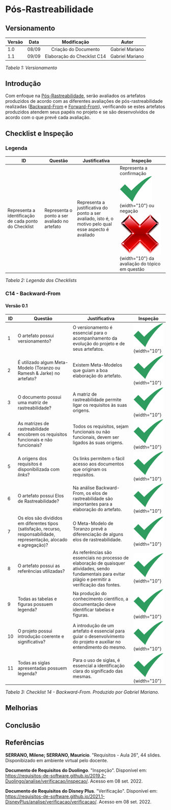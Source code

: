# Pós-Rastreabilidade

## Versionamento

| Versão | Data  |                           Modificação                           |             Autor              |
| ------ | ----- | :-------------------------------------------------------------: | :----------------------------: |
| 1.0    | 08/09 | Criação do Documento | Gabriel Mariano |
| 1.1    | 09/09 | Elaboração do Checklist C14 | Gabriel Mariano |

_Tabela 1: Versionamento_

## Introdução

Com enfoque na [Pós-Rastreabilidade](../../posRastreabilidade/matrizGeral.md), serão avaliados os artefatos produzidos de acordo com as diferentes avaliações de pós-rastreabilidade realizadas ([Backward-From](../../posRastreabilidade/backwardFrom.md) e [Forward-From](../../posRastreabilidade/forwardFrom.md)), verificando se estes artefatos produzidos atendem seus papéis no projeto e se são desenvolvidos de acordo com o que prevê cada avaliação.

## Checklist e Inspeção

### Legenda

| ID | Questão | Justificativa | Inspeção |
|----|---------|---------------|----------|
| Representa a identificação de cada ponto do Checklist  | Representa o ponto a ser avaliado no artefato | Representa a justificativa do ponto a ser avaliado, isto é, o motivo pelo qual esse aspecto é avaliado | Representa a confirmação ![Simbolo check](../../assets/modelagem/check.png){width="10"} ou negação ![Simbolo check](../../assets/modelagem/wrong.png){width="10"} da avaliação do tópico em questão |

_Tabela 2: Legenda dos Checklists_ 

### C14 - Backward-From

#### **Versão 0.1**

| ID | Questão | Justificativa | Inspeção |
|----|---------|---------------|----------|
|  1  | O artefato possui versionamento? | O versionamento é essencial para o acompanhamento da evolução do projeto e de seus artefatos. | ![Simbolo check](../../assets/modelagem/check.png){width="10"} |
|  2  | É utilizado algum Meta-Modelo (Toranzo ou Ramesh & Jarke) no artefato? | Existem Meta-Modelos que guiam a boa elaboração do artefato. | ![Simbolo check](../../assets/modelagem/check.png){width="10"} |
|  3  | O documento possui uma matriz de rastreabilidade? | A matriz de rastreabilidade permite ligar os requisitos às suas origens. | ![Simbolo check](../../assets/modelagem/check.png){width="10"} |
|  4  | As matrizes de rastreabilidade encobrem os requisitos funcionais e não funcionais? | Todos os requisitos, sejam funcionais ou não funcionais, devem ser ligados às suas origens. | ![Simbolo check](../../assets/modelagem/check.png){width="10"} |
|  5  | A origens dos requisitos é disponibilizada com _links_? | Os links permitem o fácil acesso aos documentos que originam os requisitos. | ![Simbolo check](../../assets/modelagem/check.png){width="10"} |
|  6  | O artefato possui Elos de Rastreabilidade? | Na análise Backward-From, os elos de rastreabilidade são importantes para a elaboração do artefato. | ![Simbolo check](../../assets/modelagem/check.png){width="10"} |
|  7  | Os elos são divididos em diferentes tipos (satisfação, recurso, responsabilidade, representação, alocado e agregação)? | O Meta-Modelo de Toranzo prevê a diferenciação de alguns elos de rastreabilidade. | ![Simbolo check](../../assets/modelagem/check.png){width="10"} |
|  8  | O artefato possui as referências utilizadas? | As referências são essenciais no processo de elaboração de quaisquer atividades, sendo fundamentais para evitar plágio e permitir a verificação das fontes. | ![Simbolo check](../../assets/modelagem/check.png){width="10"} |
|  9  | Todas as tabelas e figuras possuem legenda? | Na produção do conhecimento científico, a documentação deve identificar tabelas e figuras. | ![Simbolo check](../../assets/modelagem/check.png){width="10"} |
|  10  | O projeto possui introdução coerente e significativa? | A introdução de um artefato é essencial para guiar o desenvolvimento do projeto e auxiliar no entendimento do mesmo. | ![Simbolo check](../../assets/modelagem/check.png){width="10"} |
|  11  | Todas as siglas apresentadas possuem legenda? | Para o uso de siglas, é essencial a identificação clara do significado das mesmas. | ![Simbolo check](../../assets/modelagem/check.png){width="10"} |

_Tabela 3: Checklist 14 - Backward-From. Produzido por Gabriel Mariano._ 

## Melhorias



## Conclusão


## Referências

**SERRANO, Milene; SERRANO, Maurício**. "Requisitos - Aula 26", 44 slides. Disponibizado em ambiente virtual pelo docente.

**Documento de Requisitos do Duolingo**. "Inspeção". Disponível em: <https://requisitos-de-software.github.io/2019.2-Duolingo/analise/verificacao/inspecao/>. Acesso em 08 set. 2022.

**Documento de Requisitos do Disney Plus**. "Verificação". Disponível em: <https://requisitos-de-software.github.io/2021.1-DisneyPlus/analise/verificacao/verificacao/>. Acesso em 08 set. 2022.